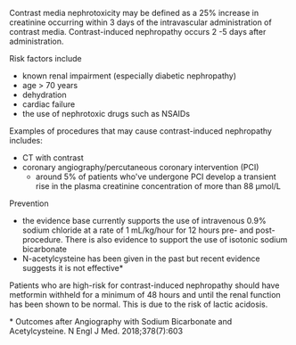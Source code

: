 Contrast media nephrotoxicity may be defined as a 25% increase in creatinine occurring within 3 days of the intravascular administration of contrast media. Contrast\-induced nephropathy occurs 2 \-5 days after administration.  
  
Risk factors include  
* known renal impairment (especially diabetic nephropathy)
* age \> 70 years
* dehydration
* cardiac failure
* the use of nephrotoxic drugs such as NSAIDs

  
Examples of procedures that may cause contrast\-induced nephropathy includes:  
* CT with contrast
* coronary angiography/percutaneous coronary intervention (PCI)
	+ around 5% of patients who've undergone PCI develop a transient rise in the plasma creatinine concentration of more than 88 µmol/L

  
Prevention  
* the evidence base currently supports the use of intravenous 0\.9% sodium chloride at a rate of 1 mL/kg/hour for 12 hours pre\- and post\- procedure. There is also evidence to support the use of isotonic sodium bicarbonate
* N\-acetylcysteine has been given in the past but recent evidence suggests it is not effective\*

  
Patients who are high\-risk for contrast\-induced nephropathy should have metformin withheld for a minimum of 48 hours and until the renal function has been shown to be normal. This is due to the risk of lactic acidosis.  
  
\* Outcomes after Angiography with Sodium Bicarbonate and Acetylcysteine. N Engl J Med. 2018;378(7\):603